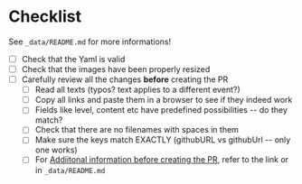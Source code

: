 # Checklist

See `_data/README.md` for more informations!

- [ ] Check that the Yaml is valid
- [ ] Check that the images have been properly resized
- [ ] Carefully review all the changes **before** creating the PR
   - [ ] Read all texts (typos? text applies to a different event?)
   - [ ] Copy all links and paste them in a browser to see if they indeed work
   - [ ] Fields like level, content etc have predefined possibilities -- do they match?
   - [ ] Check that there are no filenames with spaces in them
   - [ ] Make sure the keys match EXACTLY (githubURL vs githubUrl -- only one works)
   - [ ] For [Addiitonal information before creating the PR](https://github.com/itenium-be/Competence-Center/tree/master/_data#additional-information), refer to the link or in `_data/README.md`

